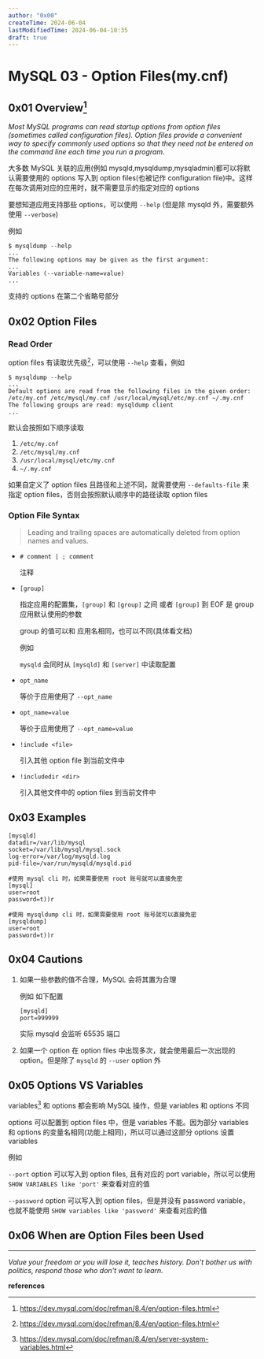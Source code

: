 ```yaml
---
author: "0x00"
createTime: 2024-06-04
lastModifiedTime: 2024-06-04-10:35
draft: true
---
```


# MySQL 03 - Option Files(my.cnf)

## 0x01 Overview[^1]

*Most MySQL programs can read startup options from option files (sometimes called configuration files). Option files provide a convenient way to specify commonly used options so that they need not be entered on the command line each time you run a program.*

大多数 MySQL 关联的应用(例如 mysqld,mysqldump,mysqladmin)都可以将默认需要使用的 options 写入到 option files(也被记作 configuration file)中。这样在每次调用对应的应用时，就不需要显示的指定对应的 options

要想知道应用支持那些 options，可以使用 `--help` (但是除 mysqld 外，需要额外使用 `--verbose`)

例如

```
$ mysqldump --help
...
The following options may be given as the first argument:
...
Variables (--variable-name=value)
...
```

支持的 options 在第二个省略号部分

## 0x02 Option Files

### Read Order

option files 有读取优先级[^1]，可以使用 `--help` 查看，例如

```
$ mysqldump --help
...
Default options are read from the following files in the given order:
/etc/my.cnf /etc/mysql/my.cnf /usr/local/mysql/etc/my.cnf ~/.my.cnf
The following groups are read: mysqldump client
...
```

默认会按照如下顺序读取

1. `/etc/my.cnf`
2. `/etc/mysql/my.cnf`
3. `/usr/local/mysql/etc/my.cnf`
4. `~/.my.cnf`

如果自定义了 option files 且路径和上述不同，就需要使用 `--defaults-file` 来指定 option files，否则会按照默认顺序中的路径读取 option files

### Option File Syntax

> Leading and trailing spaces are automatically deleted from option names and values.        

- `# comment | ; comment`

  注释

- `[group]`

  指定应用的配置集，`[group]` 和 `[group]` 之间 或者 `[group]` 到 EOF 是 group 应用默认使用的参数

  group 的值可以和 应用名相同，也可以不同(具体看文档)

  例如

  `mysqld` 会同时从 `[mysqld]` 和 `[server]` 中读取配置

- `opt_name`

  等价于应用使用了 `--opt_name`

- `opt_name=value`

  等价于应用使用了 `--opt_name=value`

- `!include <file>`

  引入其他 option file 到当前文件中

- `!includedir <dir>`

  引入其他文件中的 option files 到当前文件中

## 0x03 Examples

```
[mysqld]
datadir=/var/lib/mysql
socket=/var/lib/mysql/mysql.sock
log-error=/var/log/mysqld.log
pid-file=/var/run/mysqld/mysqld.pid

#使用 mysql cli 时，如果需要使用 root 账号就可以直接免密
[mysql]
user=root
password=t))r

#使用 mysqldump cli 时，如果需要使用 root 账号就可以直接免密
[mysqldump]
user=root
password=t))r
```

## 0x04 Cautions

1. 如果一些参数的值不合理，MySQL 会将其置为合理

   例如 如下配置

   ```
   [mysqld]
   port=999999
   ```

   实际 mysqld 会监听 65535 端口

2. 如果一个 option 在 option files 中出现多次，就会使用最后一次出现的 option。但是除了 `mysqld` 的 `--user` option 外

## 0x05 Options VS Variables

variables[^2] 和 options 都会影响 MySQL 操作，但是 variables 和 options 不同



options 可以配置到 option files 中，但是 variables 不能。因为部分 variables 和 options 的变量名相同(功能上相同)，所以可以通过这部分 options 设置 variables

例如 

`--port` option 可以写入到 option files, 且有对应的 port variable，所以可以使用 `SHOW VARIABLES like 'port'` 来查看对应的值

`--password` option 可以写入到 option files，但是并没有 password variable，也就不能使用 `SHOW variables like 'password'` 来查看对应的值

## 0x06 When are Option Files been Used



---
*Value your freedom or you will lose it, teaches history. Don't bother us with politics, respond those who don't want to learn.*

**references**

[^1]:https://dev.mysql.com/doc/refman/8.4/en/option-files.html
[^2]:https://dev.mysql.com/doc/refman/8.4/en/server-system-variables.html
[^3]:https://dev.mysql.com/doc/refman/8.4/en/option-file-options.html
